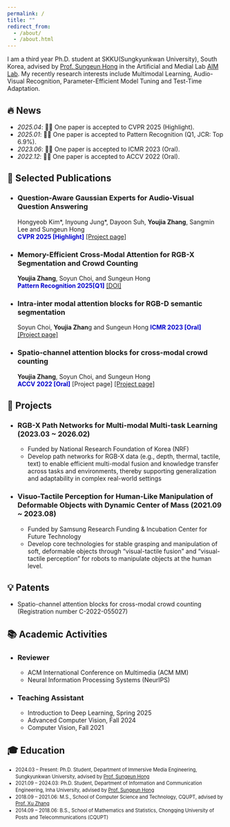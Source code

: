 ```yaml
---
permalink: /
title: ""
redirect_from: 
  - /about/
  - /about.html
---
```


I am a third year Ph.D. student at SKKU(Sungkyunkwan University), South Korea, advised by [Prof. Sungeun Hong](https://www.csehong.com/) in the Artificial and Medial Lab [AIM Lab](https://aim.skku.edu/home). My recently research interests include Multimodal Learning, Audio-Visual Recognition, Parameter-Efficient Model Tuning and Test-Time Adaptation. 


## 🔥 News
- *2025.04*: 🎉🎉 One paper is accepted to CVPR 2025 (Highlight).
- *2025.01*: 🎉🎉 One paper is accepted to Pattern Recognition (Q1, JCR: Top 6.9%).
- *2023.06*: 🎉🎉 One paper is accepted to ICMR 2023 (Oral). 
- *2022.12*: 🎉🎉 One paper is accepted to ACCV 2022 (Oral). 

## 📝 Selected Publications 
- ### Question-Aware Gaussian Experts for Audio-Visual Question Answering
  Hongyeob Kim*, Inyoung Jung*, Dayoon Suh, **Youjia Zhang**, Sangmin Lee and Sungeun Hong   
 <span style="color:MediumBlue">**CVPR 2025 [Highlight]**</span>  [[Project page]](https://aim-skku.github.io/QA-TIGER/)
- ### Memory-Efficient Cross-Modal Attention for RGB-X Segmentation and Crowd Counting
  **Youjia Zhang**, Soyun Choi, and Sungeun Hong   
 <span style="color:MediumBlue">**Pattern Recognition 2025[Q1]**</span>  [[DOI]](https://aim.skku.edu/publication/international-journal)
- ### Intra-inter modal attention blocks for RGB-D semantic segmentation
  Soyun Choi, **Youjia Zhan**g and Sungeun Hong
 <span style="color:MediumBlue">**ICMR 2023 [Oral]**</span>  [[Project page]](https://aim.skku.edu/publication/international-conference/ima_icmr23)
- ### Spatio-channel attention blocks for cross-modal crowd counting
  **Youjia Zhang**, Soyun Choi, and Sungeun Hong   
 <span style="color:MediumBlue">**ACCV 2022 [Oral]**</span>  [Project page]  [[Project page]](https://aim.skku.edu/publication/international-conference/csca_accv22)


## 📂 Projects
- ### RGB-X Path Networks for Multi-modal Multi-task Learning  (2023.03 ~ 2026.02)  
  - Funded by National Research Foundation of Korea (NRF)  
  - Develop path networks for RGB-X data (e.g., depth, thermal, tactile, text) to enable efficient multi-modal fusion and knowledge transfer across tasks and environments, thereby supporting generalization and adaptability in complex real-world settings
- ### Visuo-Tactile Perception for Human-Like Manipulation of Deformable Objects with Dynamic Center of Mass (2021.09 ~ 2023.08)
  - Funded by Samsung Research Funding & Incubation Center for Future Technology
  - Develop core technologies for stable grasping and manipulation of soft, deformable objects through “visual-tactile fusion” and “visual-tactile perception” for robots to manipulate objects at the human level.

## 💡 Patents
  - Spatio-channel attention blocks for cross-modal crowd counting (Registration number C-2022-055027)

## 📚 Academic Activities
- ### Reviewer
  - ACM International Conference on Multimedia (ACM MM) 
  - Neural Information Processing Systems (NeurIPS)
- ### Teaching Assistant  
  - Introduction to Deep Learning, Spring 2025 
  - Advanced Computer Vision, Fall 2024
  - Computer Vision, Fall 2021
 

## 🎓 Education
<ul style="font-size: 80%; line-height: 1.4;">
  <li>2024.03 – Present: Ph.D. Student, Department of Immersive Media Engineering, Sungkyunkwan University, advised by <a href="https://www.csehong.com/">Prof. Sungeun Hong</a></li>
  <li>2021.09 – 2024.03: Ph.D. Student, Department of Information and Communication Engineering, Inha University, advised by <a href="https://www.csehong.com/">Prof. Sungeun Hong</a></li>
  <li>2018.09 – 2021.06: M.S., School of Computer Science and Technology, CQUPT, advised by <a href="https://faculty.cqupt.edu.cn/zhangx/zh_CN/index.htm">Prof. Xu Zhang</a></li>
  <li>2014.09 – 2018.06: B.S., School of Mathematics and Statistics, Chongqing University of Posts and Telecommunications (CQUPT)</li>
</ul>

